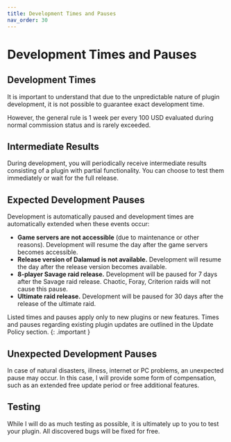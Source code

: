 ```yaml
---
title: Development Times and Pauses
nav_order: 30
---
```

# Development Times and Pauses
## Development Times
It is important to understand that due to the unpredictable nature of plugin development, it is not possible to guarantee exact development time. 

However, the general rule is 1 week per every 100 USD evaluated during normal commission status and is rarely exceeded. 

## Intermediate Results
During development, you will periodically receive intermediate results consisting of a plugin with partial functionality. You can choose to test them immediately or wait for the full release.

## Expected Development Pauses
Development is automatically paused and development times are automatically extended when these events occur:
- **Game servers are not accessible** (due to maintenance or other reasons). Development will resume the day after the game servers becomes accessible.
- **Release version of Dalamud is not available.** Development will resume the day after the release version becomes available.
- **8-player Savage raid release.** Development will be paused for 7 days after the Savage raid release. Chaotic, Foray, Criterion raids will not cause this pause.
- **Ultimate raid release.** Development will be paused for 30 days after the release of the ultimate raid.

Listed times and pauses apply only to new plugins or new features. Times and pauses regarding existing plugin updates are outlined in the Update Policy section.
{: .important }

## Unexpected Development Pauses
In case of natural disasters, illness, internet or PC problems, an unexpected pause may occur. In this case, I will provide some form of compensation, such as an extended free update period or free additional features.

## Testing
While I will do as much testing as possible, it is ultimately up to you to test your plugin. All discovered bugs will be fixed for free.